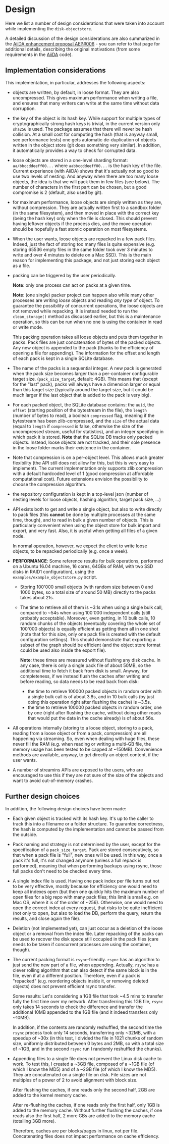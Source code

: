 # Design

Here we list a number of design considerations that were taken into account while implementing the `disk-objectstore`.

A detailed discussion of the design considerations are also summarized in the [AiiDA enhancement proposal AEP#006](https://github.com/aiidateam/AEP/blob/master/006_efficient_object_store_for_repository/readme.md) - you can refer to that page for additional details, describing the original motivations (from some requirements in the [AiiDA](https://www.aiida.net) code).

## Implementation considerations

This implementation, in particular, addresses the following aspects:

- objects are written, by default, in loose format. They are also uncompressed.
  This gives maximum performance when writing a file, and ensures that many writers
  can write at the same time without data corruption.

- the key of the object is its hash key. While support for multiple types of cryptographically
  strong hash keys is trivial, in the current version only `sha256` is used.
  The package assumes that there will never be hash collision.
  At a small cost for computing the hash (that is anyway small, see performance tests)
  one gets automatic de-duplication of objects written in the object store (git does something very
  similar).
  In addition, it automatically provides a way to check for corrupted data.

- loose objects are stored in a one-level sharding format: `aa/bbccddeeff00...`
  where `aabbccddeeff00...` is the hash key of the file.
  Current experience (with AiiDA) shows that it's actually not so good to use two
  levels of nesting.
  And anyway when there are too many loose objects, the idea
  is that we will pack them in few files (see below).
  The number of characters in the first part can be chosen, but a good compromise is
  2 (default, also used by git).

- for maximum performance, loose objects are simply written as they are,
  without compression.
  They are actually written first to a sandbox folder (in the same filesystem),
  and then moved in place with the correct key (being the hash key) only when the file is closed.
  This should prevent having leftover objects if the process dies, and
  the move operation should be hopefully a fast atomic operation on most filesystems.

- When the user wants, loose objects are repacked in a few pack files. Indeed,
  just the fact of storing too many files is quite expensive
  (e.g. storing 65536 empty files in the same folder took over 3 minutes to write
  and over 4 minutes to delete on a Mac SSD). This is the main reason for implementing
  this package, and not just storing each object as a file.

- packing can be triggered by the user periodically.

  **Note**: only one process can act on packs at a given time.

  **Note**: (one single) packer project can happen also while many other processes are
  writing *loose* objects and reading *any type* of object.
  To guarantee the possibility of concurrent operations, the loose objects are not removed
  while repacking.
  It is instead needed to run the `clean_storage()` method as discussed earlier,
  but this is a maintenance operation, so this can be run when no one is using
  the container in read or write mode.

  This packing operation takes all loose objects and puts them together in packs.
  Pack files are just concatenation of bytes of the packed objects. Any new object
  is appended to the pack (thanks to the efficiency of opening a file for appending).
  The information for the offset and length of each pack is kept in a single SQLite
  database.

- The name of the packs is a sequential integer. A new pack is generated when the
  pack size becomes larger than a per-container configurable target size.
  (`pack_size_target`, default: 4GB).
  This means that (except for the "last" pack), packs will always have a dimension
  larger or equal than this target size (typically around the target size, but
  it could be much larger if the last object that is added to the pack is very big).

- For each packed object, the SQLite database contains: the `uuid`, the `offset` (starting
  position of the bytestream in the file), the `length` (number of bytes to read),
  a boolean `compressed` flag, meaning if the bytestream has been zlib-compressed,
  and the `size` of the actual data (equal to `length` if `compressed` is false,
  otherwise the size of the uncompressed stream, useful for statistics), and an integer
  specifying in which pack it is stored. **Note** that the SQLite DB tracks only packed
  objects. Instead, loose objects are not tracked, and their sole presence in the
  loose folder marks their existence in the container.

- Note that compression is on a per-object level. This allows much greater flexibility
  (the API still does not allow for this, but this is very easy to implement).
  The current implementation only supports zlib compression with a default hardcoded
  level of 1 (good compression at affordable computational cost).
  Future extensions envision the possibility to choose the compression algorithm.

- the repository configuration is kept in a top-level json (number of nesting levels
  for loose objects, hashing algorithm, target pack size, ...)

- API exists both to get and write a single object, but also to write directly
  to pack files (this **cannot** be done by multiple processes at the same time, though),
  and to read in bulk a given number of objects.
  This is particularly convenient when using the object store for bulk import and
  export, and very fast. Also, it is useful when getting all files of a given node.

  In normal operation, however, we expect the client to write loose objects,
  to be repacked periodically (e.g. once a week).

- **PERFORMANCE**: Some reference results for bulk operations, performed on a
  Ubuntu 16.04 machine, 16 cores, 64GBs of RAM, with two SSD disks in RAID1 configuration),
  using the `examples/example_objectstore.py` script.

  - Storing 100'000 small objects (with random size between 0 and 1000 bytes, so a total size of around
    50 MB) directly to the packs takes about 21s.

  - The time to retrieve all of them is ~3.1s when using a single bulk call,
    compared to ~54s when using 100'000 independent calls (still probably acceptable).
    Moreover, even getting, in 10 bulk calls, 10 random chunks of the objects (eventually
    covering the whole set of 100'000 objects) is equally efficient as getting them
    all in one shot (note that for this size, only one pack file is created with the default
    configuration settings). This should demonstrate that exporting a subset of the graph should
    be efficient (and the object store format could be used also inside the export file).

    **Note**: these times are measured without flushing any disk cache.
    In any case, there is only a single pack file of about 50MB, so the additional time to
    fetch it back from disk is small. Anyway, for completeness, if we instead flush the caches
    after writing and before reading, so data needs to be read back from disk:

    - the time to retrieve 100000 packed objects in random order with a single bulk call is
      of about 3.8s, and in 10 bulk calls (by just doing this operation
      right after flushing the cache) is ~3.5s.
    - the time to retrieve 100000 packed objects in random order, one by one (right after
      flushing the cache, without doing other reads that would put the data in the cache already)
      is of about 56s.

- All operations internally (storing to a loose object, storing to a pack, reading
  from a loose object or from a pack, compression) are all happening via streaming.
  So, even when dealing with huge files, these never fill the RAM (e.g. when reading
  or writing a multi-GB file, the memory usage has been tested to be capped at ~150MB).
  Convenience methods are available, anyway, to get directly an object content, if
  the user wants.

- A number of streamins APIs are exposed to the users, who are encouraged to use this if they
  are not sure of the size of the objects and want to avoid out-of-memory crashes.

## Further design choices

In addition, the following design choices have been made:

- Each given object is tracked with its hash key.
  It's up to the caller to track this into a filename or a folder structure.
  To guarantee correctness, the hash is computed by the implementation
  and cannot be passed from the outside.

- Pack naming and strategy is not determined by the user, except for the specification
  of a `pack_size_target`. Pack are stored consecutively, so that when a pack file
  is "full", new ones will be used. In this way, once a pack it's full, it's not changed
  anymore (unless a full repack is performed), meaning that when performing backups using
  rsync, those full packs don't need to be checked every time.

- A single index file is used. Having one pack index per file turns out not
  to be very effective, mostly because for efficiency one would need to keep all
  indexes open (but then one quickly hits the maximum number of open files for a big repo with
  many pack files; this limit is small e.g. on Mac OS, where it is of the order of ~256).
  Otherwise, one would need to open the correct index at every request, that risks to
  be quite inefficient (not only to open, but also to load the DB, perform the query,
  return the results, and close again the file).

- Deletion (not implemented yet), can just occur as a deletion of the loose object or
  a removal from the index file. Later repacking of the packs can be used to recover
  the disk space still occupied in the pack files (care needs to be taken if concurrent
  processes are using the container, though).

- The current packing format is `rsync`-friendly. `rsync` has an algorithm to just
  send the new part of a file, when appending. Actually, `rsync` has a clever rolling
  algorithm that can also detect if the same block is in the file, even if at a
  different position. Therefore, even if a pack is "repacked" (e.g. reordering
  objects inside it, or removing deleted objects) does not prevent efficient
  rsync transfer.

  Some results: Let's considering a 1GB file that took ~4.5 mins to transfer fully
  the first time  over my network.
  After transferring this 1GB file, `rsync` only takes 14 seconds
  to check the difference and transfer the additional 10MB appended to the 1GB file
  (and it indeed transfers only ~10MB).

  In addition,  if the contents are randomly reshuffled, the second time the `rsync`
  process took only 14 seconds, transferring only ~32MB, with a speedup of ~30x
  (in this test, I divided the file in 1021 chunks of random size, uniformly
  distributed between 0 bytes and 2MB, so with a total size of ~1GB, and in the
  second `rsync` run I randomly reshuffled the chunks).

- Appending files to a single file does not prevent the Linux disk cache to work.
  To test this, I created a ~3GB file, composed of a ~1GB file (of which I know the MD5)
  and of a ~2GB file (of which I know the MD5).
  They are concatenated on a single file on disk.
  File sizes are not multiples of a power of 2 to avoid alignment with block size.

  After flushing the caches, if one reads only the second half, 2GB are added to the
  kernel memory cache.

  After re-flushing the caches, if one reads only the first half, only 1GB is added
  to the memory cache.
  Without further flushing the caches, if one reads also the first half,
  2 more GBs are added to the memory cache (totalling 3GB more).

  Therefore, caches are per blocks/pages in linux, not per file.
  Concatenating files does not impact performance on cache efficiency.
